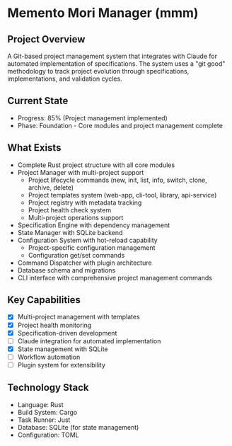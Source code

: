 # Memento Mori Manager (mmm)

## Project Overview
A Git-based project management system that integrates with Claude for automated implementation of specifications. The system uses a "git good" methodology to track project evolution through specifications, implementations, and validation cycles.

## Current State
- Progress: 85% (Project management implemented)
- Phase: Foundation - Core modules and project management complete

## What Exists
- Complete Rust project structure with all core modules
- Project Manager with multi-project support
  - Project lifecycle commands (new, init, list, info, switch, clone, archive, delete)
  - Project templates system (web-app, cli-tool, library, api-service)
  - Project registry with metadata tracking
  - Project health check system
  - Multi-project operations support
- Specification Engine with dependency management
- State Manager with SQLite backend
- Configuration System with hot-reload capability
  - Project-specific configuration management
  - Configuration get/set commands
- Command Dispatcher with plugin architecture
- Database schema and migrations
- CLI interface with comprehensive project management commands

## Key Capabilities
- [x] Multi-project management with templates
- [x] Project health monitoring
- [x] Specification-driven development
- [ ] Claude integration for automated implementation
- [x] State management with SQLite
- [ ] Workflow automation
- [ ] Plugin system for extensibility

## Technology Stack
- Language: Rust
- Build System: Cargo
- Task Runner: Just
- Database: SQLite (for state management)
- Configuration: TOML